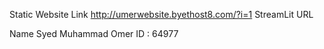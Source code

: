 Static Website Link 
http://umerwebsite.byethost8.com/?i=1
StreamLit URL

Name Syed Muhammad Omer 
ID : 64977
